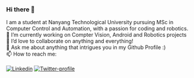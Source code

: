 ### Hi there 👋

I am a student at Nanyang Technological University pursuing MSc in Computer Control and Automation, with a passion for coding and robotics.
<br>🔭 I’m currently working on Compter Vision, Android and Robotics projects
<br>👯 I’d love to collaborate on anything and everything!
<br>💬 Ask me about anything that intrigues you in my Github Profile :)
<br>📫 How to reach me: <br><br>
[![Linkedin](https://img.shields.io/badge/Linkedin-Atharva%20Hudlikar-blue?style=for-the-badge&logo=linkedin)](https://www.linkedin.com/in/atharva-hudlikar/)
[![Twitter-profile](https://img.shields.io/badge/Twitter-Atharva%20Hudlikar-9cf?style=for-the-badge&logo=twitter)](https://twitter.com/tall_engineer)

<!--
**Mastermind0100/Mastermind0100** is a ✨ _special_ ✨ repository because its `README.md` (this file) appears on your GitHub profile.

Here are some ideas to get you started:

- 🔭 I’m currently working on ...
- 🌱 I’m currently learning ...
- 👯 I’m looking to collaborate on ...
- 🤔 I’m looking for help with ...
- 💬 Ask me about ...
- 📫 How to reach me: ...
- 😄 Pronouns: ...
- ⚡ Fun fact: ...
-->
